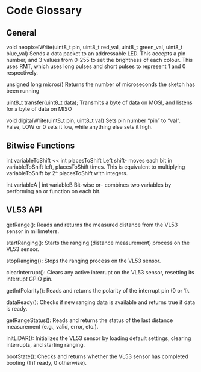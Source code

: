 # Code Glossary

## General 
void neopixelWrite(uint8_t pin, uint8_t red_val, uint8_t green_val, uint8_t blue_val)
Sends a data packet to an addressable LED. This accepts a pin number, and 3 values from 0-255 to set the brightness of each colour.
This uses RMT, which uses long pulses and short pulses to represent 1 and 0 respectively.

unsigned long micros()
Returns the number of microseconds the sketch has been running

uint8_t transfer(uint8_t data);
Transmits a byte of data on MOSI, and listens for a byte of data on MISO

void digitalWrite(uint8_t pin, uint8_t val)
Sets pin number “pin” to “val”. False, LOW or 0 sets it low, while anything else sets it high.

## Bitwise Functions

int variableToShift << int placesToShift 
Left shift- moves each bit in variableToShift left, placesToShift times. This is equivalent to multiplying variableToShift by 2^ placesToShift with integers.

int variableA | int variableB
Bit-wise or- combines two variables by performing an or function on each bit. 

## VL53 API

getRange(): Reads and returns the measured distance from the VL53 sensor in millimeters.

startRanging(): Starts the ranging (distance measurement) process on the VL53 sensor.

stopRanging(): Stops the ranging process on the VL53 sensor.

clearInterrupt(): Clears any active interrupt on the VL53 sensor, resetting its interrupt GPIO pin.

getIntPolarity(): Reads and returns the polarity of the interrupt pin (0 or 1).

dataReady(): Checks if new ranging data is available and returns true if data is ready.

getRangeStatus(): Reads and returns the status of the last distance measurement (e.g., valid, error, etc.).

initLiDAR(): Initializes the VL53 sensor by loading default settings, clearing interrupts, and starting ranging.

bootState(): Checks and returns whether the VL53 sensor has completed booting (1 if ready, 0 otherwise).
